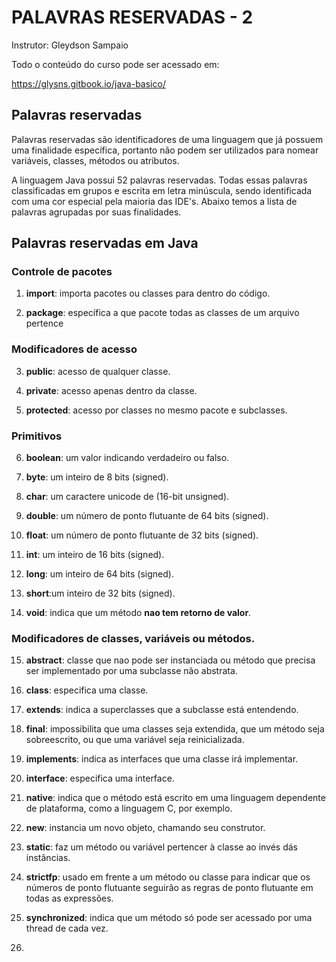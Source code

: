 # PALAVRAS RESERVADAS - 2 

Instrutor: Gleydson Sampaio

Todo o conteúdo do curso pode ser acessado em:

https://glysns.gitbook.io/java-basico/

## Palavras reservadas 

Palavras reservadas são identificadores de uma linguagem que já possuem uma finalidade específica, portanto não podem ser utilizados para nomear variáveis, classes, métodos ou atributos.

A linguagem Java possui 52 palavras reservadas. Todas essas palavras classificadas em grupos e escrita em letra minúscula, sendo identificada com uma cor especial pela maioria das IDE's. Abaixo temos a lista de palavras agrupadas por suas finalidades.

## Palavras reservadas em Java

### Controle de pacotes

1. **import**: importa pacotes ou classes para dentro do código.

2. **package**: específica a que pacote todas as classes de um arquivo pertence 

### Modificadores de acesso 

3. **public**: acesso de qualquer classe.

4. **private**: acesso apenas dentro da classe.

5. **protected**: acesso por classes no mesmo pacote e subclasses.

### Primitivos 

6. **boolean**: um valor indicando verdadeiro ou falso.

7. **byte**: um inteiro de 8 bits (signed).

8. **char**: um caractere unicode de (16-bit unsigned).

9. **double**: um número de ponto flutuante de 64 bits (signed).

10. **float**: um número de ponto flutuante de 32 bits (signed).

11. **int**: um inteiro de 16 bits (signed).

12. **long**: um inteiro de 64 bits (signed).

13. **short**:um inteiro de 32 bits (signed).

14. **void**: indica que um método **nao tem retorno de valor**.

### Modificadores de classes, variáveis ou métodos.

15. **abstract**: classe que nao pode ser instanciada ou método que precisa ser implementado por uma subclasse não abstrata.

16. **class**: especifica uma classe.

17. **extends**: indica a superclasses que a subclasse está entendendo.

18. **final**: impossibilita que uma classes seja extendida, que um método seja sobreescrito, ou que uma variável seja reinicializada.

19. **implements**: indica as interfaces que uma classe irá implementar.

20. **interface**: especifica uma interface.

21. **<span style="color=red">native</span>**: indica que o método está escrito em uma linguagem dependente de plataforma, como a linguagem C, por exemplo.

22. **new**: instancia um novo objeto, chamando seu construtor.

23. **static**: faz um método ou variável pertencer à classe ao invés dás instâncias.

24. **<span style="color=red">strictfp</span>**: usado em frente a um método ou classe para indicar que os números de ponto flutuante seguirão as regras de ponto flutuante em todas as expressões.

25. **synchronized**: indica que um método só pode ser acessado por uma thread de cada vez.

26. 



